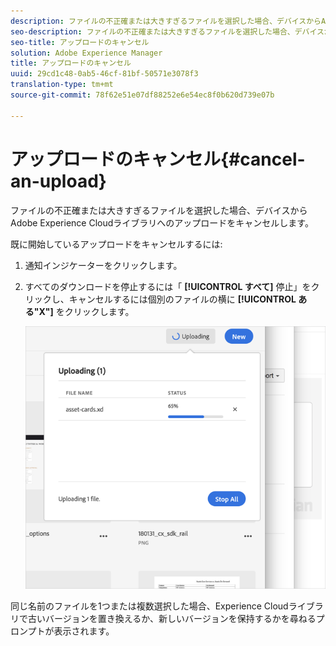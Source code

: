 ```yaml
---
description: ファイルの不正確または大きすぎるファイルを選択した場合、デバイスからAdobe Experience Cloudライブラリへのアップロードをキャンセルします。
seo-description: ファイルの不正確または大きすぎるファイルを選択した場合、デバイスからAdobe Experience Cloudライブラリへのアップロードをキャンセルします。
seo-title: アップロードのキャンセル
solution: Adobe Experience Manager
title: アップロードのキャンセル
uuid: 29cd1c48-0ab5-46cf-81bf-50571e3078f3
translation-type: tm+mt
source-git-commit: 78f62e51e07df88252e6e54ec8f0b620d739e07b

---
```



# アップロードのキャンセル{#cancel-an-upload}

ファイルの不正確または大きすぎるファイルを選択した場合、デバイスからAdobe Experience Cloudライブラリへのアップロードをキャンセルします。

既に開始しているアップロードをキャンセルするには:

1. 通知インジケーターをクリックします。
1. すべてのダウンロードを停止するには「 **[!UICONTROL すべて]** 停止」をクリックし、キャンセルするには個別のファイルの横に **[!UICONTROL ある"X"]** をクリックします。

   ![](assets/library_uploading_in_progress.png)

同じ名前のファイルを1つまたは複数選択した場合、Experience Cloudライブラリで古いバージョンを置き換えるか、新しいバージョンを保持するかを尋ねるプロンプトが表示されます。
